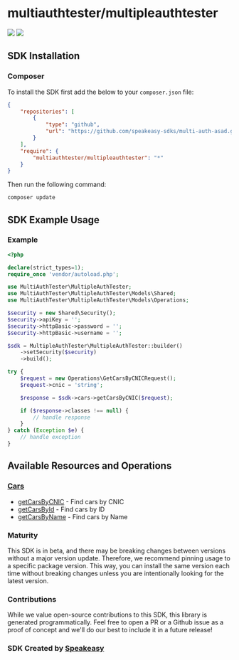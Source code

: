 # multiauthtester/multipleauthtester

<div align="left">
    <a href="https://speakeasyapi.dev/"><img src="https://custom-icon-badges.demolab.com/badge/-Built%20By%20Speakeasy-212015?style=for-the-badge&logoColor=FBE331&logo=speakeasy&labelColor=545454" /></a>
    <a href="https://github.com/speakeasy-sdks/multi-auth-asad.git/actions"><img src="https://img.shields.io/github/actions/workflow/status/speakeasy-sdks/bolt-php/speakeasy_sdk_generation.yml?style=for-the-badge" /></a>
    
</div>

<!-- Start SDK Installation [installation] -->
## SDK Installation

### Composer

To install the SDK first add the below to your `composer.json` file:

```json
{
    "repositories": [
        {
            "type": "github",
            "url": "https://github.com/speakeasy-sdks/multi-auth-asad.git"
        }
    ],
    "require": {
        "multiauthtester/multipleauthtester": "*"
    }
}
```

Then run the following command:

```bash
composer update
```
<!-- End SDK Installation [installation] -->

<!-- Start SDK Example Usage [usage] -->
## SDK Example Usage

### Example

```php
<?php

declare(strict_types=1);
require_once 'vendor/autoload.php';

use MultiAuthTester\MultipleAuthTester;
use MultiAuthTester\MultipleAuthTester\Models\Shared;
use MultiAuthTester\MultipleAuthTester\Models\Operations;

$security = new Shared\Security();
$security->apiKey = '';
$security->httpBasic->password = '';
$security->httpBasic->username = '';

$sdk = MultipleAuthTester\MultipleAuthTester::builder()
    ->setSecurity($security)
    ->build();

try {
    $request = new Operations\GetCarsByCNICRequest();
    $request->cnic = 'string';

    $response = $sdk->cars->getCarsByCNIC($request);

    if ($response->classes !== null) {
        // handle response
    }
} catch (Exception $e) {
    // handle exception
}

```
<!-- End SDK Example Usage [usage] -->

<!-- Start Available Resources and Operations [operations] -->
## Available Resources and Operations

### [Cars](docs/sdks/cars/README.md)

* [getCarsByCNIC](docs/sdks/cars/README.md#getcarsbycnic) - Find cars by CNIC
* [getCarsById](docs/sdks/cars/README.md#getcarsbyid) - Find cars by ID
* [getCarsByName](docs/sdks/cars/README.md#getcarsbyname) - Find cars by Name
<!-- End Available Resources and Operations [operations] -->



<!-- Placeholder for Future Speakeasy SDK Sections -->



### Maturity

This SDK is in beta, and there may be breaking changes between versions without a major version update. Therefore, we recommend pinning usage
to a specific package version. This way, you can install the same version each time without breaking changes unless you are intentionally
looking for the latest version.

### Contributions

While we value open-source contributions to this SDK, this library is generated programmatically.
Feel free to open a PR or a Github issue as a proof of concept and we'll do our best to include it in a future release!

### SDK Created by [Speakeasy](https://docs.speakeasyapi.dev/docs/using-speakeasy/client-sdks)
